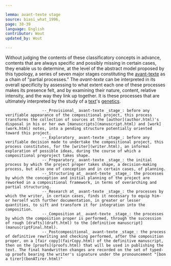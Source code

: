 ```yaml
---

lemma: avant-texte stage
source: biasi_what_1996,
page: 38-39
language: English
contributor: Wout
updated_by: Wout

---
```


Without judging the contents of these classificatory concepts in advance, contents that are always specific and possibly missing in certain cases, they enable us to determine, at the level of the abstract model proposed by this typology, a series of seven major stages constituting the [avant-texte](avantTexte) as a chain of "partial processes." The _avant-texte_ can be interpreted in its overall specificity by assessing to what extent each one of these processes makes its presence felt, and by examining their nature, content, relative intensity, and the way they link up together. It is these processes that are ultimately interpreted by the study of a [text](text.html)'s [genetics](genesis.html).



                    --_Provisional_ avant-texte _stage_: before any verifiable appearance of the compositional project, this process transforms the collection of sources at the [author](author.html)'s disposal in his or her own [manuscripts](manuscript.html) and [work](work.html) notes, into a pending structure potentially oriented toward this project.
                    --_Exploratory_ avant-texte _stage_: before any verifiable decision made to undertake the compositional project, this process constitutes, for the [writer](writer.html), an informal exploration of possible ideas, during the course of which a compositional preproject takes shape.                
                    --_Preparatory_ avant-texte _stage_: the initial process by which the project proper takes shape, a decision-making process, but also one of conception and in certain cases, of planning.          
                    --_Structuring at_ avant-texte _stage_: the processes by which the conception and initial planning of the project are reworked in a compositional framework, in terms of overarching and partial structuring.                
                    --_Research at_ avant-texte _stage_: the processes by which the writer, in certain cases, finds it necessary to equip him- or herself with further documentation, in greater or lesser quantities, to sift and transform it for integration into the composition.                
                    --_Composition at_ avant-texte _stage_: the processes by which the composition proper is performed, through the succession of rough [drafts](draft.html) to the [definitive manuscript](manuscriptFinal.html).                
                    --_Postcompositional_ avant-texte _stage_: the process of definitive rewriting and checking performed, after the composition proper, on a [fair copy](fairCopy.html) of the definitive manuscript, then on the [proofs](proofs.html) that will be used in publishing the text. The final handwritten changes are recorded on the set of typed-up proofs bearing the writer's signature under the pronouncement "[bon a tirer](bonÀTirer.html)"
